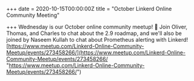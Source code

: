 +++
date = 2020-10-15T00:00:00Z
title = "October Linkerd Online Community Meeting"

+++
Wednesday is our October online community meetup! 🎉 Join Oliver, Thomas, and Charles to chat about the 2.9 roadmap, and we'll also be joined by Naseem Kullah to chat about Prometheus alerting with Linkerd! [https://www.meetup.com/Linkerd-Online-Community-Meetup/events/273458266/](https://www.meetup.com/Linkerd-Online-Community-Meetup/events/273458266/ "https://www.meetup.com/Linkerd-Online-Community-Meetup/events/273458266/")
